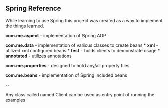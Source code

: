**Spring Reference**
---

While learning to use Spring this project was created as a way to implement the things learned.

**com.me.aspect** - implementation of Spring AOP

**com.me.data** - implementation of various classes to create beans
    * **xml** - utilized xml configured beans
        * **test** - holds clients to demonstrate usage
    * **annotated** - utilizes annotations 

**com.me.properties** - designed to hold any/all property files 

**com.me.beans** - implementation of Spring included beans

--

Any class called named Client can be used as entry point of running the examples
